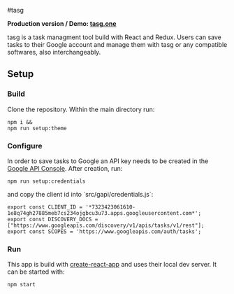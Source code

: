 #tasg

**Production version / Demo: [tasg.one](https://tasg.one)**

tasg is a task managment tool build with React and Redux. Users can save tasks to their Google account and manage them with tasg or any compatible softwares, also interchangeably.

## Setup

### Build
Clone the repository. Within the main directory run:

```
npm i &&
npm run setup:theme
```
### Configure

In order to save tasks to Google an API key needs to be created in the [Google API Console](https://console.developers.google.com/apis). After creation, run:

```
npm run setup:credentials
```

and copy the client id into `src/gapi/credentials.js´:

```
export const CLIENT_ID = '*7323423061610-1e8q74gh27885meb7cs234ojgbcu3u73.apps.googleusercontent.com*';
export const DISCOVERY_DOCS = ["https://www.googleapis.com/discovery/v1/apis/tasks/v1/rest"];
export const SCOPES = 'https://www.googleapis.com/auth/tasks';
```

### Run

This app is build with [create-react-app](https://github.com/facebook/create-react-app) and uses their local dev server. It can be started with:

```
npm start
```